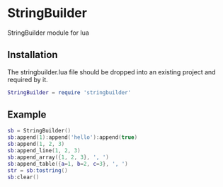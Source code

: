 # StringBuilder

StringBuilder module for lua

## Installation

The stringbuilder.lua file should be dropped into an existing project and required by it.

```lua
StringBuilder = require 'stringbuilder'
```

## Example

```lua
sb = StringBuilder()
sb:append(1):append('hello'):append(true)
sb:append(1, 2, 3)
sb:append_line(1, 2, 3)
sb:append_array({1, 2, 3}, ', ')
sb:append_table({a=1, b=2, c=3}, ', ')
str = sb:tostring()
sb:clear()
```
